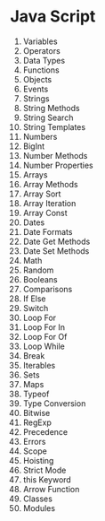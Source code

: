 # Java Script

1.	Variables
4.	Operators
7.	Data Types
8.	Functions
9.	Objects
10.	Events
11.	Strings
12.	String Methods
13.	String Search
14.	String Templates
15.	Numbers
16.	BigInt
17.	Number Methods
18.	Number Properties
19.	Arrays
20.	Array Methods
21.	Array Sort
22.	Array Iteration
23.	Array Const
24.	Dates
25.	Date Formats
26.	Date Get Methods
27.	Date Set Methods
28.	Math
29.	Random
30.	Booleans
31.	Comparisons
32.	If Else
33.	Switch
34.	Loop For
35.	Loop For In
36.	Loop For Of
37.	Loop While
38.	Break
39.	Iterables
40.	Sets
41.	Maps
42.	Typeof
43.	Type Conversion
44.	Bitwise
45.	RegExp
46.	Precedence
47.	Errors
48.	Scope
49.	Hoisting
50.	Strict Mode
51.	this Keyword
52.	Arrow Function
53.	Classes
54.	Modules

